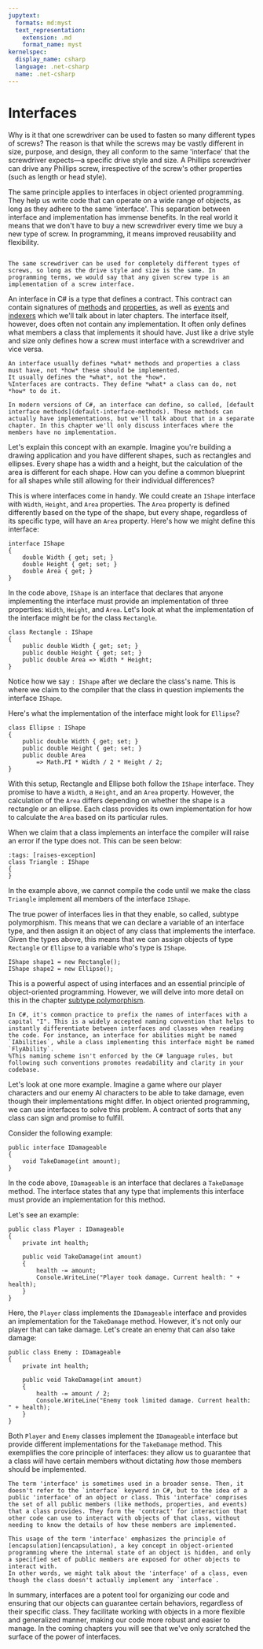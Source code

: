 ```yaml
---
jupytext:
  formats: md:myst
  text_representation:
    extension: .md
    format_name: myst
kernelspec:
  display_name: csharp
  language: .net-csharp
  name: .net-csharp
---
```


# Interfaces

Why is it that one screwdriver can be used to fasten so many different types of screws? The reason is that while the screws may be vastly different in size, purpose, and design, they all conform to the same 'interface' that the screwdriver expects—a specific drive style and size. A Phillips screwdriver can drive any Phillips screw, irrespective of the screw's other properties (such as length or head style).

The same principle applies to interfaces in object oriented programming. They help us write code that can operate on a wide range of objects, as long as they adhere to the same 'interface'.
This separation between interface and implementation has immense benefits. In the real world it means that we don't have to buy a new screwdriver every time we buy a new type of screw. In programming, it means improved reusability and flexibility.

```{figure} https://cdn.discordapp.com/attachments/1118630713084870736/1130091386419552266/chrokh_flat_illustration_of_a_screwdriver_30eea63f-9bb4-4926-81ff-12333ba9abe5.png

The same screwdriver can be used for completely different types of screws, so long as the drive style and size is the same. In programming terms, we would say that any given screw type is an implementation of a screw interface.
```

An interface in C# is a type that defines a contract. This contract can contain signatures of [methods](instance-methods) and [properties](manually-implemented-properties), as well as [events](events) and [indexers](indexers) which we'll talk about in later chapters.
The interface itself, however, does often not contain any implementation.
It often only defines what members a class that implements it should have. Just like a drive style and size only defines how a screw must interface with a screwdriver and vice versa.

```{important}
An interface usually defines *what* methods and properties a class must have, not *how* these should be implemented.
It usually defines the *what*, not the *how*.
%Interfaces are contracts. They define *what* a class can do, not *how* to do it.
```

```{important}
In modern versions of C#, an interface can define, so called, [default interface methods](default-interface-methods). These methods can actually have implementations, but we'll talk about that in a separate chapter. In this chapter we'll only discuss interfaces where the members have no implementation.
```

Let's explain this concept with an example. Imagine you're building a drawing application and you have different shapes, such as rectangles and ellipses. Every shape has a width and a height, but the calculation of the area is different for each shape. How can you define a common blueprint for all shapes while still allowing for their individual differences?

This is where interfaces come in handy. We could create an `IShape` interface with `Width`, `Height`, and `Area` properties. The `Area` property is defined differently based on the type of the shape, but every shape, regardless of its specific type, will have an `Area` property. Here's how we might define this interface:

```{code-cell}
interface IShape
{
    double Width { get; set; }
    double Height { get; set; }
    double Area { get; }
}
```

In the code above, `IShape` is an interface that declares that anyone implementing the interface must provide an implementation of three properties: `Width`, `Height`, and `Area`.
Let's look at what the implementation of the interface might be for the class `Rectangle`.

```{code-cell}
class Rectangle : IShape
{
    public double Width { get; set; }
    public double Height { get; set; }
    public double Area => Width * Height;
}
```

Notice how we say `: IShape` after we declare the class's name.
This is where we claim to the compiler that the class in question implements the interface `IShape`.

Here's what the implementation of the interface might look for `Ellipse`?

```{code-cell}
class Ellipse : IShape
{
    public double Width { get; set; }
    public double Height { get; set; }
    public double Area
        => Math.PI * Width / 2 * Height / 2;
}
```

With this setup, Rectangle and Ellipse both follow the `IShape` interface. They promise to have a `Width`, a `Height`, and an `Area` property. However, the calculation of the `Area` differs depending on whether the shape is a rectangle or an ellipse. Each class provides its own implementation for how to calculate the `Area` based on its particular rules.

When we claim that a class implements an interface the compiler will raise an error if the type does not.
This can be seen below:

```{code-cell}
:tags: [raises-exception]
class Triangle : IShape
{
}
```

In the example above, we cannot compile the code until we make the class `Triangle` implement all members of the interface `IShape`.

The true power of interfaces lies in that they enable, so called, subtype polymorphism. This means that we can declare a variable of an interface type, and then assign it an object of any class that implements the interface. Given the types above, this means that we can assign objects of type `Rectangle` or `Ellipse` to a variable who's type is `IShape`.

```{code-cell}
IShape shape1 = new Rectangle();
IShape shape2 = new Ellipse();
```

This is a powerful aspect of using interfaces and an essential principle of object-oriented programming. However, we will delve into more detail on this in the chapter [subtype polymorphism](subtype-polymorphism).

```{note}
In C#, it's common practice to prefix the names of interfaces with a capital "I". This is a widely accepted naming convention that helps to instantly differentiate between interfaces and classes when reading the code. For instance, an interface for abilities might be named `IAbilities`, while a class implementing this interface might be named `FlyAbility`.
%This naming scheme isn't enforced by the C# language rules, but following such conventions promotes readability and clarity in your codebase.
```

Let's look at one more example. Imagine a game where our player characters and our enemy AI characters to be able to take damage, even though their implementations might differ. In object oriented programming, we can use interfaces to solve this problem. A contract of sorts that any class can sign and promise to fulfill.

Consider the following example:

```{code-cell}
public interface IDamageable
{
    void TakeDamage(int amount);
}
```

In the code above, `IDamageable` is an interface that declares a `TakeDamage` method. The interface states that any type that implements this interface must provide an implementation for this method.

Let's see an example:

```{code-cell}
public class Player : IDamageable
{
    private int health;

    public void TakeDamage(int amount)
    {
        health -= amount;
        Console.WriteLine("Player took damage. Current health: " + health);
    }
}
```

Here, the `Player` class implements the `IDamageable` interface and provides an implementation for the `TakeDamage` method. However, it's not only our player that can take damage. Let's create an enemy that can also take damage:

```{code-cell}
public class Enemy : IDamageable
{
    private int health;

    public void TakeDamage(int amount)
    {
        health -= amount / 2;
        Console.WriteLine("Enemy took limited damage. Current health: " + health);
    }
}
```

Both `Player` and `Enemy` classes implement the `IDamageable` interface but provide different implementations for the `TakeDamage` method. This exemplifies the core principle of interfaces: they allow us to guarantee that a class *will* have certain members without dictating *how* those members should be implemented.

```{note}
The term 'interface' is sometimes used in a broader sense. Then, it doesn't refer to the `interface` keyword in C#, but to the idea of a public 'interface' of an object or class. This 'interface' comprises the set of all public members (like methods, properties, and events) that a class provides. They form the 'contract' for interaction that other code can use to interact with objects of that class, without needing to know the details of how these members are implemented.

This usage of the term 'interface' emphasizes the principle of [encapsulation](encapsulation), a key concept in object-oriented programming where the internal state of an object is hidden, and only a specified set of public members are exposed for other objects to interact with.
In other words, we might talk about the 'interface' of a class, even though the class doesn't actually implement any `interface`.
```

In summary, interfaces are a potent tool for organizing our code and ensuring that our objects can guarantee certain behaviors, regardless of their specific class. They facilitate working with objects in a more flexible and generalized manner, making our code more robust and easier to manage. In the coming chapters you will see that we've only scratched the surface of the power of interfaces.

